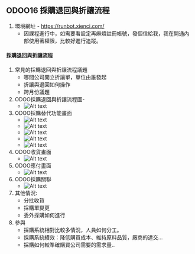 ## ODOO16 採購退回與折讓流程
1. 環境網址 - https://runbot.xienci.com/
   + 因課程進行中，如需要看設定再麻煩註冊帳號，發個信給我，我在開通內部使用著權限，比較好進行追蹤。
#### 採購退回與折讓流程
1. 常見的採購退回與折讓流程議題
   + 哪間公司開立折讓單，單位由誰發起
   + 折讓與退回如何操作
   + 跨月份議題
3. ODOO採購退回與折讓流程圖-
   + ![Alt text](https://github.com/ksharry/odoo-repository/blob/main/pic/A3111.png?raw=true)
4. ODOO採購替代功能畫面
   + ![Alt text](https://github.com/ksharry/odoo-repository/blob/main/pic/A3112.png?raw=true)
   + ![Alt text](https://github.com/ksharry/odoo-repository/blob/main/pic/3113.png?raw=true)
   + ![Alt text](https://github.com/ksharry/odoo-repository/blob/main/pic/A3114.png?raw=true)
   + ![Alt text](https://github.com/ksharry/odoo-repository/blob/main/pic/A3115.png?raw=true)
   + ![Alt text](https://github.com/ksharry/odoo-repository/blob/main/pic/A3116.png?raw=true)
4. ODOO收貨畫面
   + ![Alt text](https://github.com/ksharry/odoo-repository/blob/main/pic/A3117.png?raw=true)
5. ODOO應付畫面
   + ![Alt text](https://github.com/ksharry/odoo-repository/blob/main/pic/A3118.png?raw=true)
6. ODOO採購關聯
   + ![Alt text](https://github.com/ksharry/odoo-repository/blob/main/pic/A3119.png?raw=true)
6. 其他情況:
   + 分批收貨
   + 採購單變更
   + 委外採購如何進行
7. 參與
   + 採購系統相對比較多情況，人員如何分工。
   + 採購系統績效：降低購買成本、維持原料品質，廠商的達交...
   + 採購如何較準確購買公司需要的需求量..
